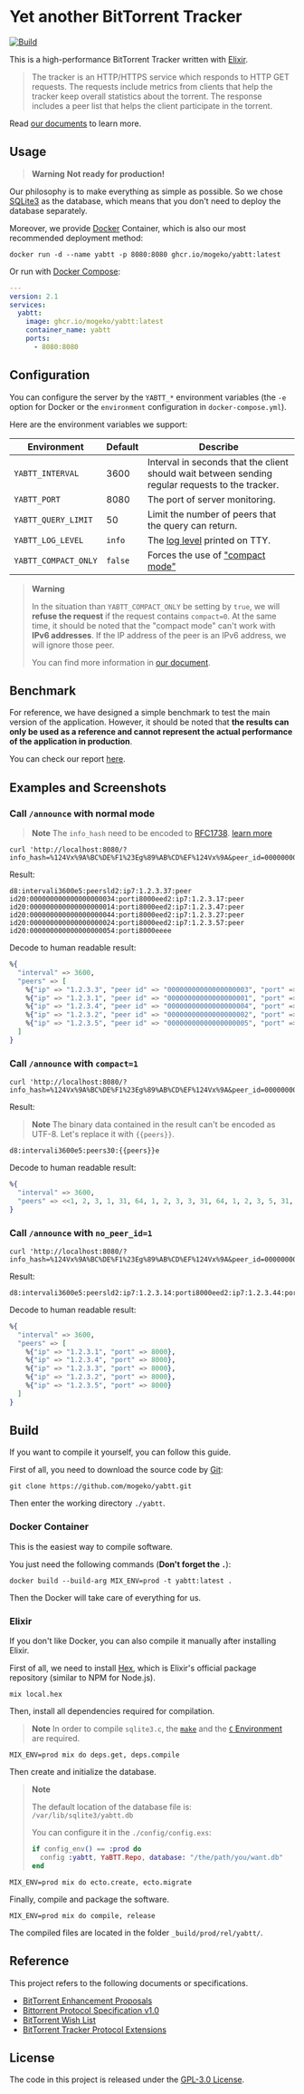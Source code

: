 # Yet another BitTorrent Tracker

[![Build](https://github.com/mogeko/yabtt/actions/workflows/build.yml/badge.svg)](https://github.com/mogeko/yabtt/actions/workflows/build.yml)

This is a high-performance BitTorrent Tracker written with [Elixir](https://elixir-lang.org).

> The tracker is an HTTP/HTTPS service which responds to HTTP GET requests. The requests include metrics from clients that help the tracker keep overall statistics about the torrent. The response includes a peer list that helps the client participate in the torrent.

Read [our documents](http://mogeko.github.io/yabtt) to learn more.

## Usage

> **Warning** **Not ready for production!**

Our philosophy is to make everything as simple as possible. So we chose [SQLite3](https://www.sqlite.org) as the database, which means that you don't need to deploy the database separately.

Moreover, we provide [Docker](https://www.docker.com/resources/what-container) Container, which is also our most recommended deployment method:

```shell
docker run -d --name yabtt -p 8080:8080 ghcr.io/mogeko/yabtt:latest
```

Or run with [Docker Compose](https://docs.docker.com/compose):

```yml
---
version: 2.1
services:
  yabtt:
    image: ghcr.io/mogeko/yabtt:latest
    container_name: yabtt
    ports:
      - 8080:8080
```

## Configuration

You can configure the server by the `YABTT_*` environment variables (the `-e` option for Docker or the `environment` configuration in `docker-compose.yml`).

Here are the environment variables we support:

| Environment          | Default | Describe                                                                                         |
| -------------------- | ------- | ------------------------------------------------------------------------------------------------ |
| `YABTT_INTERVAL`     | 3600    | Interval in seconds that the client should wait between sending regular requests to the tracker. |
| `YABTT_PORT`         | 8080    | The port of server monitoring.                                                                   |
| `YABTT_QUERY_LIMIT`  | 50      | Limit the number of peers that the query can return.                                             |
| `YABTT_LOG_LEVEL`    | `info`  | The [log level](https://hexdocs.pm/logger/Logger.html#module-levels) printed on TTY.             |
| `YABTT_COMPACT_ONLY` | `false` | Forces the use of ["compact mode"](https://wiki.theory.org/BitTorrentTrackerExtensions)          |

> **Warning**
>
> In the situation than `YABTT_COMPACT_ONLY` be setting by `true`, we will **refuse the request** if the request contains `compact=0`. At the same time, it should be noted that the "compact mode" can't work with **IPv6 addresses**. If the IP address of the peer is an IPv6 address, we will ignore those peer.
>
> You can find more information in [our document](https://mogeko.github.io/yabtt/YaBTT.Query.Peers.html#query/2-mode).

## Benchmark

For reference, we have designed a simple benchmark to test the main version of the application. However, it should be noted that **the results can only be used as a reference and cannot represent the actual performance of the application in production**.

You can check our report [here](https://github.com/mogeko/yabtt/tree/master/benchmark).

## Examples and Screenshots

### Call `/announce` with normal mode

> **Note** The `info_hash` need to be encoded to [RFC1738](http://www.faqs.org/rfcs/rfc1738.html). [learn more](https://wiki.theory.org/BitTorrentSpecification#Tracker_HTTP.2FHTTPS_Protocol)

```shell
curl 'http://localhost:8080/?info_hash=%124Vx%9A%BC%DE%F1%23Eg%89%AB%CD%EF%124Vx%9A&peer_id=00000000000000000001&downloaded=100&uploaded=100&left=0&port=2001&event=completed'
```

Result:

```plaintext
d8:intervali3600e5:peersld2:ip7:1.2.3.37:peer id20:000000000000000000034:porti8000eed2:ip7:1.2.3.17:peer id20:000000000000000000014:porti8000eed2:ip7:1.2.3.47:peer id20:000000000000000000044:porti8000eed2:ip7:1.2.3.27:peer id20:000000000000000000024:porti8000eed2:ip7:1.2.3.57:peer id20:000000000000000000054:porti8000eeee
```

Decode to human readable result:

```elixir
%{
  "interval" => 3600,
  "peers" => [
    %{"ip" => "1.2.3.3", "peer id" => "00000000000000000003", "port" => 8000},
    %{"ip" => "1.2.3.1", "peer id" => "00000000000000000001", "port" => 8000},
    %{"ip" => "1.2.3.4", "peer id" => "00000000000000000004", "port" => 8000},
    %{"ip" => "1.2.3.2", "peer id" => "00000000000000000002", "port" => 8000},
    %{"ip" => "1.2.3.5", "peer id" => "00000000000000000005", "port" => 8000}
  ]
}
```

### Call `/announce` with `compact=1`

```shell
curl 'http://localhost:8080/?info_hash=%124Vx%9A%BC%DE%F1%23Eg%89%AB%CD%EF%124Vx%9A&peer_id=00000000000000000001&downloaded=100&uploaded=100&left=0&port=2001&event=completed&compact=1'
```

Result:

> **Note** The binary data contained in the result can't be encoded as UTF-8. Let's replace it with `{{peers}}`.

```plaintext
d8:intervali3600e5:peers30:{{peers}}e
```

Decode to human readable result:

```elixir
%{
  "interval" => 3600,
  "peers" => <<1, 2, 3, 1, 31, 64, 1, 2, 3, 3, 31, 64, 1, 2, 3, 5, 31, 64, 1, 2, 3, 2, 31, 64, 1, 2, 3, 4, 31, 64>>
}
```

### Call `/announce` with `no_peer_id=1`

```shell
curl 'http://localhost:8080/?info_hash=%124Vx%9A%BC%DE%F1%23Eg%89%AB%CD%EF%124Vx%9A&peer_id=00000000000000000001&downloaded=100&uploaded=100&left=0&port=2001&event=completed&no_peer_id=1'
```

Result:

```plaintext
d8:intervali3600e5:peersld2:ip7:1.2.3.14:porti8000eed2:ip7:1.2.3.44:porti8000eed2:ip7:1.2.3.34:porti8000eed2:ip7:1.2.3.24:porti8000eed2:ip7:1.2.3.54:porti8000eeee
```

Decode to human readable result:

```elixir
%{
  "interval" => 3600,
  "peers" => [
    %{"ip" => "1.2.3.1", "port" => 8000},
    %{"ip" => "1.2.3.4", "port" => 8000},
    %{"ip" => "1.2.3.3", "port" => 8000},
    %{"ip" => "1.2.3.2", "port" => 8000},
    %{"ip" => "1.2.3.5", "port" => 8000}
  ]
}
```

## Build

If you want to compile it yourself, you can follow this guide.

First of all, you need to download the source code by [Git](https://git-scm.com):

```shell
git clone https://github.com/mogeko/yabtt.git
```

Then enter the working directory `./yabtt`.

### Docker Container

This is the easiest way to compile software.

You just need the following commands (**Don't forget the `.`**):

```shell
docker build --build-arg MIX_ENV=prod -t yabtt:latest .
```

Then the Docker will take care of everything for us.

### Elixir

If you don't like Docker, you can also compile it manually after installing Elixir.

First of all, we need to install [Hex](https://hex.pm), which is Elixir's official package repository (similar to NPM for Node.js).

```shell
mix local.hex
```

Then, install all dependencies required for compilation.

> **Note** In order to compile `sqlite3.c`, the [`make`](https://www.gnu.org/software/make) and the [`C` Environment](https://gcc.gnu.org) are required.

```shell
MIX_ENV=prod mix do deps.get, deps.compile
```

Then create and initialize the database.

> **Note**
>
> The default location of the database file is: `/var/lib/sqlite3/yabtt.db`
>
> You can configure it in the `./config/config.exs`:
>
> ```elixir
> if config_env() == :prod do
>   config :yabtt, YaBTT.Repo, database: "/the/path/you/want.db"
> end
> ```

```shell
MIX_ENV=prod mix do ecto.create, ecto.migrate
```

Finally, compile and package the software.

```shell
MIX_ENV=prod mix do compile, release
```

The compiled files are located in the folder `_build/prod/rel/yabtt/`.

## Reference

This project refers to the following documents or specifications.

- [BitTorrent Enhancement Proposals](http://bittorrent.org/beps/bep_0000.html)
- [Bittorrent Protocol Specification v1.0](https://wiki.theory.org/BitTorrentSpecification)
- [BitTorrent Wish List](https://wiki.theory.org/BitTorrentWishList)
- [BitTorrent Tracker Protocol Extensions](https://wiki.theory.org/BitTorrentTrackerExtensions)

## License

The code in this project is released under the [GPL-3.0 License](./LICENSE).
